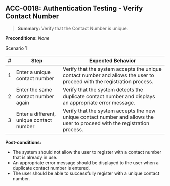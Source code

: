 ## **ACC-0018:** Authentication Testing - Verify Contact Number

> **Summary:** Verify that the Contact Number is unique. <br>

**Preconditions:** _None_

Scenario 1

| \# | Step | Expected Behavior |
|----|------|-------------------|
| 1 | Enter a unique contact number | Verify that the system accepts the unique contact number and allows the user to proceed with the registration process. |
| 2 | Enter the same contact number again | Verify that the system detects the duplicate contact number and displays an appropriate error message. |
| 3 | Enter a different, unique contact number | Verify that the system accepts the new unique contact number and allows the user to proceed with the registration process. |

**Post-conditions:**

- The system should not allow the user to register with a contact number that is already in use.
- An appropriate error message should be displayed to the user when a duplicate contact number is entered.
- The user should be able to successfully register with a unique contact number.
